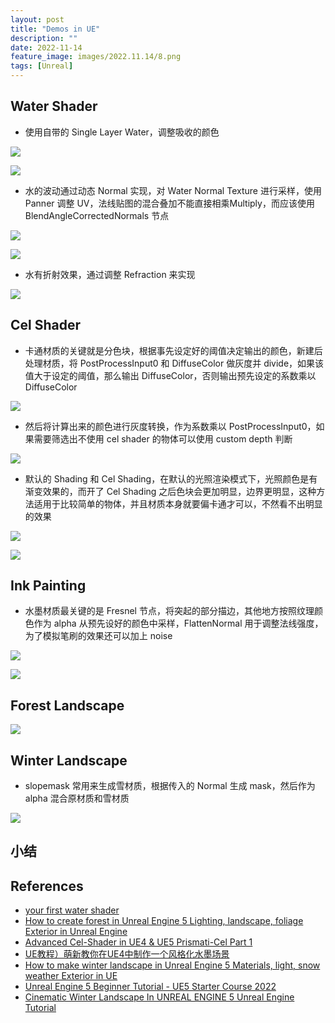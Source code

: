 ```yaml
---
layout: post
title: "Demos in UE"
description: ""
date: 2022-11-14
feature_image: images/2022.11.14/8.png
tags: [Unreal]
---
```


<!--more-->

## Water Shader

- 使用自带的 Single Layer Water，调整吸收的颜色

![](../images/2022.11.14/0.png)

![](../images/2022.11.14/1.png)

- 水的波动通过动态 Normal 实现，对 Water Normal Texture 进行采样，使用 Panner 调整 UV，法线贴图的混合叠加不能直接相乘Multiply，而应该使用 BlendAngleCorrectedNormals 节点

![](../images/2022.11.14/2.png)

![](../images/2022.11.14/3.png)

- 水有折射效果，通过调整 Refraction 来实现

![](../images/2022.11.14/4.png)

## Cel Shader

- 卡通材质的关键就是分色块，根据事先设定好的阈值决定输出的颜色，新建后处理材质，将 PostProcessInput0 和 DiffuseColor 做灰度并 divide，如果该值大于设定的阈值，那么输出 DiffuseColor，否则输出预先设定的系数乘以 DiffuseColor

![](../images/2022.11.14/5.png)

- 然后将计算出来的颜色进行灰度转换，作为系数乘以 PostProcessInput0，如果需要筛选出不使用 cel shader 的物体可以使用 custom depth 判断

![](../images/2022.11.14/6.png)

- 默认的 Shading 和 Cel Shading，在默认的光照渲染模式下，光照颜色是有渐变效果的，而开了 Cel Shading 之后色块会更加明显，边界更明显，这种方法适用于比较简单的物体，并且材质本身就要偏卡通才可以，不然看不出明显的效果

![](../images/2022.11.14/7.png)

![](../images/2022.11.14/8.png)

## Ink Painting

- 水墨材质最关键的是 Fresnel 节点，将突起的部分描边，其他地方按照纹理颜色作为 alpha 从预先设好的颜色中采样，FlattenNormal 用于调整法线强度，为了模拟笔刷的效果还可以加上 noise

![](../images/2022.11.14/9.png)

![](../images/2022.11.14/10.png)

## Forest Landscape

![](../images/2022.11.14/0.jpeg)

## Winter Landscape

- slopemask 常用来生成雪材质，根据传入的 Normal 生成 mask，然后作为 alpha 混合原材质和雪材质

![](../images/2022.11.14/11.png)









## 小结

## References

- [your first water shader](https://www.youtube.com/watch?v=kXH1-uY0wjY)
- [How to create forest in Unreal Engine 5 Lighting, landscape, foliage Exterior in Unreal Engine](https://www.youtube.com/watch?v=8KZh41yR1_Y)
- [Advanced Cel-Shader in UE4 & UE5 Prismati-Cel Part 1](https://www.youtube.com/watch?v=RkFwe7JI8R8&t=15s)
- [UE教程）萌新教你在UE4中制作一个风格化水墨场景](https://www.bilibili.com/video/BV1SP4y1b76D)
- [How to make winter landscape in Unreal Engine 5 Materials, light, snow weather Exterior in UE](https://www.youtube.com/watch?v=AMNbiXHI5E4)
- [Unreal Engine 5 Beginner Tutorial - UE5 Starter Course 2022](https://www.youtube.com/watch?v=k-zMkzmduqI&list=PLKPWwh_viQMGQkQfKKD5lF96efA3_RWt-)
- [Cinematic Winter Landscape In UNREAL ENGINE 5 Unreal Engine Tutorial](https://www.youtube.com/watch?v=X_c2bxqp8qg&t=2040s)